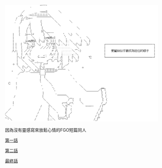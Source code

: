 ![Header](ALICE.png)


因為沒有靈感寫來放鬆心情的FGO短篇同人

[第一話](/FGO/FGO1.html)

[第二話](/FGO/FGO2.html)

[最終話](/FGO/FGO3.html)
